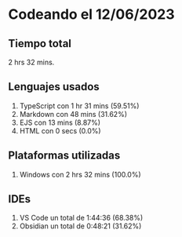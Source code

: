 # Codeando el 12/06/2023

## Tiempo total
2 hrs 32 mins.

## Lenguajes usados
1. TypeScript con 1 hr 31 mins (59.51%)
1. Markdown con 48 mins (31.62%)
1. EJS con 13 mins (8.87%)
1. HTML con 0 secs (0.0%)

## Plataformas utilizadas
1. Windows con 2 hrs 32 mins (100.0%)

## IDEs
1. VS Code un total de 1:44:36 (68.38%)
1. Obsidian un total de 0:48:21 (31.62%)
